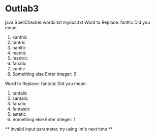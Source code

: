 # Outlab3

java SpellChecker words.txt mydoc.txt
Word to Replace: fanttic
Did you mean:
1. xanthic
2. tantric
3. nanitic
4. mantic
5. mantric
6. fanatic
7. cantic
0. Something else
Enter integer: 6

Word to Replace: fantatic
Did you mean:
1. tantalic
2. santalic
3. fanatic
4. fantastic
5. astatic
0. Something else
Enter integer: f

** Invalid input parameter, try using int's next time **
